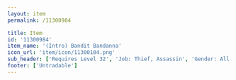 ```yaml
---
layout: item
permalink: /11300984

title: Item
id: '11300984'
item_name: '(Intro) Bandit Bandanna'
icon_url: 'item/icon/11300104.png'
sub_header: ['Requires Level 32', 'Job: Thief, Assassin', 'Gender: All']
footer: ['Untradable']
---
```

